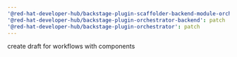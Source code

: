 ```yaml
---
'@red-hat-developer-hub/backstage-plugin-scaffolder-backend-module-orchestrator': patch
'@red-hat-developer-hub/backstage-plugin-orchestrator-backend': patch
'@red-hat-developer-hub/backstage-plugin-orchestrator': patch
---
```


create draft for workflows with components
